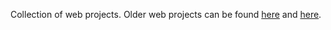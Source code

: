 Collection of web projects. Older web projects can be found [here](https://github.com/Hakerh400/browser-projects) and [here](https://github.com/Hakerh400/browser-projects/releases).